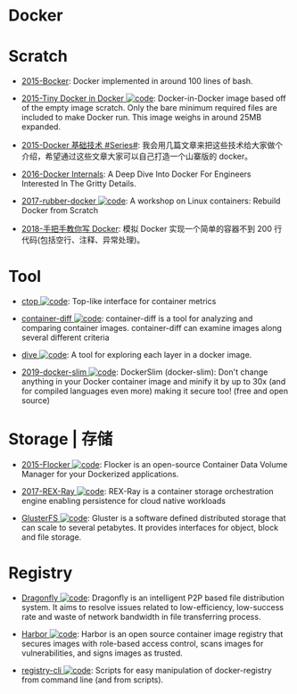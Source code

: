 # Docker

# Scratch

- [2015-Bocker](https://github.com/p8952/bocker): Docker implemented in around 100 lines of bash.

- [2015-Tiny Docker in Docker ![code](https://shorturl.at/dlxyK)](https://github.com/rancher/docker-from-scratch): Docker-in-Docker image based off of the empty image scratch. Only the bare minimum required files are included to make Docker run. This image weighs in around 25MB expanded.

- [2015-Docker 基础技术 #Series#](https://coolshell.cn/articles/17010.html): 我会用几篇文章来把这些技术给大家做个介绍，希望通过这些文章大家可以自己打造一个山寨版的 docker。

- [2016-Docker Internals](http://docker-saigon.github.io/post/Docker-Internals/): A Deep Dive Into Docker For Engineers Interested In The Gritty Details.

- [2017-rubber-docker ![code](https://shorturl.at/dlxyK)](https://github.com/Fewbytes/rubber-docker): A workshop on Linux containers: Rebuild Docker from Scratch

- [2018-手把手教你写 Docker](https://parg.co/UvM): 模拟 Docker 实现一个简单的容器不到 200 行代码(包括空行、注释、异常处理)。

# Tool

- [ctop ![code](https://shorturl.at/dlxyK)](https://github.com/bcicen/ctop): Top-like interface for container metrics

- [container-diff ![code](https://shorturl.at/dlxyK)](https://github.com/GoogleCloudPlatform/container-diff): container-diff is a tool for analyzing and comparing container images. container-diff can examine images along several different criteria

- [dive ![code](https://shorturl.at/dlxyK)](https://github.com/wagoodman/dive): A tool for exploring each layer in a docker image.

- [2019-docker-slim ![code](https://shorturl.at/dlxyK)](https://github.com/docker-slim/docker-slim): DockerSlim (docker-slim): Don't change anything in your Docker container image and minify it by up to 30x (and for compiled languages even more) making it secure too! (free and open source)

# Storage | 存储

- [2015-Flocker ![code](https://shorturl.at/dlxyK)](https://github.com/ClusterHQ/flocker): Flocker is an open-source Container Data Volume Manager for your Dockerized applications.

- [2017-REX-Ray ![code](https://shorturl.at/dlxyK)](https://github.com/thecodeteam/rexray): REX-Ray is a container storage orchestration engine enabling persistence for cloud native workloads

- [GlusterFS ![code](https://shorturl.at/dlxyK)](https://github.com/gluster/glusterfs): Gluster is a software defined distributed storage that can scale to several petabytes. It provides interfaces for object, block and file storage.

# Registry

- [Dragonfly ![code](https://shorturl.at/dlxyK)](https://github.com/alibaba/Dragonfly): Dragonfly is an intelligent P2P based file distribution system. It aims to resolve issues related to low-efficiency, low-success rate and waste of network bandwidth in file transferring process.

- [Harbor ![code](https://shorturl.at/dlxyK)](https://goharbor.io/): Harbor is an open source container image registry that secures images with role-based access control, scans images for vulnerabilities, and signs images as trusted.

- [registry-cli ![code](https://shorturl.at/dlxyK)](https://github.com/andrey-pohilko/registry-cli): Scripts for easy manipulation of docker-registry from command line (and from scripts).
